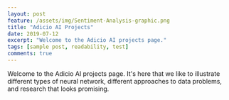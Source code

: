 ```yaml
---
layout: post
feature: /assets/img/Sentiment-Analysis-graphic.png
title: "Adicio AI Projects"
date: 2019-07-12
excerpt: "Welcome to the Adicio AI projects page."
tags: [sample post, readability, test]
comments: true
---
```

Welcome to the Adicio AI projects page. It's here that we like to illustrate different types of neural network, different approaches to data problems, and research that looks promising.
